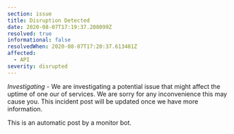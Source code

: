 ```yaml
---
section: issue
title: Disruption Detected
date: 2020-08-07T17:19:37.208099Z
resolved: true
informational: false
resolvedWhen: 2020-08-07T17:20:37.613481Z
affected:
  - API
severity: disrupted
---
```

*Investigating* - We are investigating a potential issue that might affect the uptime of one our of services. We are sorry for any inconvenience this may cause you. This incident post will be updated once we have more information.

This is an automatic post by a monitor bot.
        